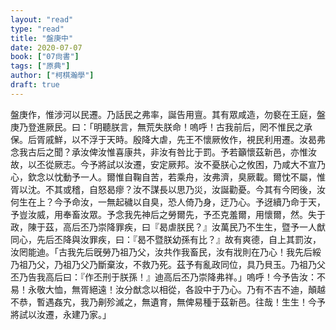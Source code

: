 ```yaml
---
layout: "read"
type: "read"
title: "盤庚中"
date: 2020-07-07
book: ["07尙書"]
tags: ["原典"]
author: ["柯棋瀚學"]
draft: true
---
```


盤庚作，惟涉河以民遷。乃話民之弗率，誕告用亶。其有眾咸造，勿褻在王庭，盤庚乃登進厥民。曰：「明聽朕言，無荒失朕命！嗚呼！古我前后，罔不惟民之承保。后胥戚鮮，以不浮于天時。殷降大虐，先王不懷厥攸作，視民利用遷。汝曷弗念我古后之聞？承汝俾汝惟喜康共，非汝有咎比于罰。予若籲懷茲新邑，亦惟汝故，以丕從厥志。今予將試以汝遷，安定厥邦。汝不憂朕心之攸困，乃咸大不宣乃心，欽念以忱動予一人。爾惟自鞠自苦，若乘舟，汝弗濟，臭厥載。爾忱不屬，惟胥以沈。不其或稽，自怒曷瘳？汝不謀長以思乃災，汝誕勸憂。今其有今罔後，汝何生在上？今予命汝，一無起穢以自臭，恐人倚乃身，迂乃心。予迓續乃命于天，予豈汝威，用奉畜汝眾。予念我先神后之勞爾先，予丕克羞爾，用懷爾，然。失于政，陳于茲，高后丕乃崇降罪疾，曰『曷虐朕民？』汝萬民乃不生生，暨予一人猷同心，先后丕降與汝罪疾，曰：『曷不暨朕幼孫有比？』故有爽德，自上其罰汝，汝罔能迪。「古我先后旣勞乃祖乃父，汝共作我畜民，汝有戕則在乃心！我先后綏乃祖乃父，乃祖乃父乃斷棄汝，不救乃死。茲予有亂政同位，具乃貝玉。乃祖乃父丕乃告我高后曰：『作丕刑于朕孫！』迪高后丕乃崇降弗祥。」嗚呼！今予告汝：不易！永敬大恤，無胥絕遠！汝分猷念以相從，各設中于乃心。乃有不吉不迪，顛越不恭，暫遇姦宄，我乃劓殄滅之，無遺育，無俾易種于茲新邑。往哉！生生！今予將試以汝遷，永建乃家。」
